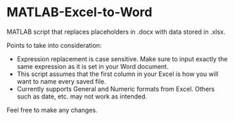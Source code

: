 # MATLAB-Excel-to-Word
MATLAB script that replaces placeholders in .docx with data stored in .xlsx.

Points to take into consideration:

-  Expression replacement is case sensitive. Make sure to input exactly the same expression as it is set in your Word document.
-  This script assumes that the first column in your Excel is how you will want to name every saved file.
-  Currently supports General and Numeric formats from Excel. Others such as date, etc. may not work as intended.

Feel free to make any changes.
